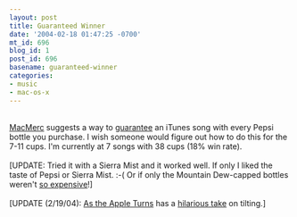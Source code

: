 ```yaml
---
layout: post
title: Guaranteed Winner
date: '2004-02-18 01:47:25 -0700'
mt_id: 696
blog_id: 1
post_id: 696
basename: guaranteed-winner
categories:
- music
- mac-os-x
---
```

<br /><a href="http://www.macmerc.com/">MacMerc</a> suggests a way to <a href="http://www.macmerc.com/news/archives/1270">guarantee</a> an iTunes song with every Pepsi bottle you purchase. I wish someone would figure out how to do this for the 7-11 cups. I'm currently at 7 songs with 38 cups (18% win rate).<br /><br />[UPDATE: Tried it with a Sierra Mist and it worked well. If only I liked the taste of Pepsi or Sierra Mist. :-( Or if only the Mountain Dew-capped bottles weren't <a href="http://cgi.ebay.com/ws/eBayISAPI.dll?ViewItem&amp;item=2787677283&amp;category=171">so expensive</a>!]<br /><br />[UPDATE (2/19/04): <a href="http://www.appleturns.com/">As the Apple Turns</a> has a <a href="http://www.appleturns.com/scene/?id=4518">hilarious take</a> on tilting.]<br /><br /><br />
